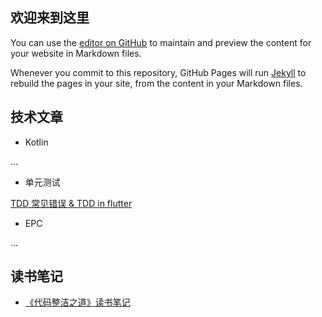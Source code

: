 ## 欢迎来到这里

You can use the [editor on GitHub](https://github.com/igniterTeam/-/edit/master/README.md) to maintain and preview the content for your website in Markdown files.

Whenever you commit to this repository, GitHub Pages will run [Jekyll](https://jekyllrb.com/) to rebuild the pages in your site, from the content in your Markdown files.

## 技术文章

- Kotlin

...

- 单元测试

[TDD 常见错误 & TDD in flutter](./tdd_common_mistakes_and_tdd_in_flutter.md)

- EPC

...

## 读书笔记
- [《代码整洁之道》读书笔记](./clean_code_by_jiajian.md)
